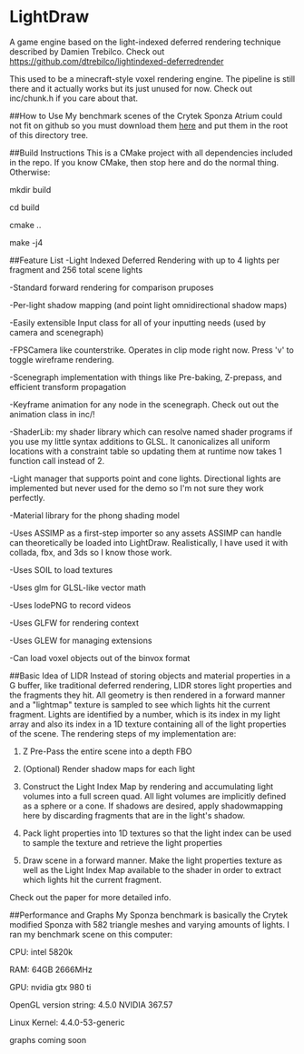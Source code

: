# LightDraw
A game engine based on the light-indexed deferred rendering technique
described by Damien Trebilco. Check out https://github.com/dtrebilco/lightindexed-deferredrender

This used to be a minecraft-style voxel rendering engine. The pipeline is still there and it
actually works but its just unused for now. Check out inc/chunk.h if you
care about that.


##How to Use
My benchmark scenes of the Crytek Sponza Atrium could not fit on github
so you must download them [here](http://people.csail.mit.edu/spock/) and put them in the root of
this directory tree.

##Build Instructions
This is a CMake project with all dependencies included in the repo. If
you know CMake, then stop here and do the normal thing. Otherwise:

mkdir build

cd build

cmake ..

make -j4

##Feature List
  -Light Indexed Deferred Rendering with up to 4 lights per fragment and
256 total scene lights

  -Standard forward rendering for comparison pruposes

  -Per-light shadow mapping (and point light omnidirectional shadow
maps)

  -Easily extensible Input class for all of your inputting needs (used by camera and scenegraph)

  -FPSCamera like counterstrike. Operates in clip mode right now. Press 'v' to toggle wireframe rendering.

  -Scenegraph implementation with things like Pre-baking, Z-prepass, and
efficient transform propagation

  -Keyframe animation for any node in the scenegraph. Check out out the
animation class in inc/!

  -ShaderLib: my shader library which can resolve named shader programs if you use my little syntax additions to GLSL. It canonicalizes
    all uniform locations with a constraint table so updating them at runtime now takes 1 function call instead of 2.

  -Light manager that supports point and cone lights. Directional lights
are implemented but never used for the demo so I'm not sure they work
perfectly.

  -Material library for the phong shading model

  -Uses ASSIMP as a first-step importer so any assets ASSIMP can handle
can theoretically be loaded into LightDraw. Realistically, I have used
it with collada, fbx, and 3ds so I know those work.

  -Uses SOIL to load textures

  -Uses glm for GLSL-like vector math

  -Uses lodePNG to record videos

  -Uses GLFW for rendering context

  -Uses GLEW for managing extensions

  -Can load voxel objects out of the binvox format


##Basic Idea of LIDR
Instead of storing objects and material properties in a G buffer, like
traditional deferred rendering, LIDR stores light properties and the
fragments they hit. All geometry is then rendered in a forward manner
and a "lightmap" texture is sampled to see which lights hit the current
fragment. Lights are identified by a number, which is its index in my light
array and also its index in a 1D texture containing all of the light
properties of the scene. The rendering steps of my implementation are:

1. Z Pre-Pass the entire scene into a depth FBO

2. (Optional) Render shadow maps for each light

3. Construct the Light Index Map by rendering and accumulating light
   volumes into a full screen quad. All light volumes are implicitly
defined as a sphere or a cone. If shadows are desired, apply
shadowmapping here by discarding fragments that are in the light's
shadow.

4. Pack light properties into 1D textures so that the light index can be
   used to sample the texture and retrieve the light properties

5. Draw scene in a forward manner. Make the light properties texture as
   well as the Light Index Map available to the shader in order to
extract which lights hit the current fragment.

Check out the paper for more detailed info.

##Performance and Graphs
My Sponza benchmark is basically the Crytek modified Sponza with 582
triangle meshes and varying amounts of lights.
I ran my benchmark scene on this computer:

CPU: intel 5820k

RAM: 64GB 2666MHz

GPU: nvidia gtx 980 ti

OpenGL version string: 4.5.0 NVIDIA 367.57

Linux Kernel: 4.4.0-53-generic

graphs coming soon
